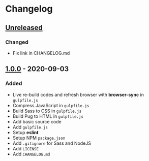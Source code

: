 # Changelog

## [Unreleased]

### Changed

-   Fix link in CHANGELOG.md

## [1.0.0] - 2020-09-03

### Added

-   Live re-build codes and refresh browser with **browser-sync** in `gulpfile.js`
-   Compress JavaScript in `gulpfile.js`
-   Build Sass to CSS in `gulpfile.js`
-   Build Pug to HTML in `gulpfile.js`
-   Add basic source code
-   Add `gulpfile.js`
-   Setup **eslint**
-   Setup NPM `package.json`
-   Add `.gitignore` for Sass and NodeJS
-   Add `LICENSE`
-   Add `CHANGELOG.md`

[Unreleased]: https://github.com/snakeneedy/template-website/compare/master...develop
[1.0.0]: https://github.com/snakeneedy/template-website/releases/tag/v1.0.0
